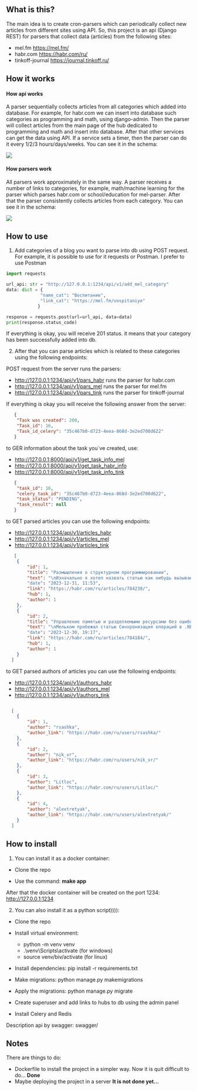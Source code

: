 ## What is this?

The main idea is to create cron-parsers which can periodically collect new articles
from different sites using API. So, this project is an api (Django REST) for parsers that collect data (articles) from the following sites:

+ mel.fm https://mel.fm/
+ habr.com https://habr.com/ru/
+ tinkoff-journal https://journal.tinkoff.ru/


## How it works


#### How api works

A parser sequentially collects articles from all categories which added into database.
For example, for habr.com we can insert into database such categories as programming and math, using django-admin.
Then the parser will collect articles from the main page of the hub dedicated to programming and math and insert into database. 
After that other services can get the data using API. If a service sets a timer, then the parser can do it every 1/2/3 hours/days/weeks. 
You can see it in the schema:

![](https://github.com/iriskin77/Habr_parser_api/blob/master/images/dj_pars.png)


#### How parsers work

All parsers work approximately in the same way. A parser receives a number of links to categories, for example,
math/machine learning for the parser which parses habr.com or school/education for mel-parser. After that the parser
consistently collects articles from each category. You can see it in the schema:

![](https://github.com/iriskin77/Habr_parser_api/blob/master/images/parser.png)

## How to use



1) Add categories of a blog you want to parse into db using POST request. For example, it is possible to use for it
requests or Postman. I prefer to use Postman

```python
import requests

url_api: str = "http://127.0.0.1:1234/api/v1/add_mel_category"
data: dict = {
             "name_cat": "Воспитание",
             "link_cat": "https://mel.fm/vospitaniye"
            }

response = requests.post(url=url_api, data=data)
print(response.status_code)

```
If everything is okay, you will receive 201 status. 
it means that your category has been successfully added into db.

2) After that you can parse articles which is related to these categories using the following
endpoints:

POST request from the server runs the parsers:

+ http://127.0.0.1:1234/api/v1/pars_habr runs the parser for habr.com
+ http://127.0.0.1:1234/api/v1/pars_mel runs the parser for mel.fm
+ http://127.0.0.1:1234/api/v1/pars_tink runs the parser for tinkoff-journal

If everything is okay you will receive the following answer from the server:
```json
   {
    "Task was created": 200,
    "Task_id": 16,
    "Task_id_celery": "35c467b0-d723-4eea-868d-3e2ed700d622"
   }
```

to GER information about the task you`ve created, use:

+ http://127.0.0.1:8000/api/v1/get_task_info_mel
+ http://127.0.0.1:8000/api/v1/get_task_habr_info
+ http://127.0.0.1:8000/api/v1/get_task_info_tink

```json
   {
    "task_id": 16,
    "celery_task_id": "35c467b0-d723-4eea-868d-3e2ed700d622",
    "task_status": "PENDING",
    "task_result": null
   }
```

to GET parsed articles you can use the following endpoints:

+ http://127.0.0.1:1234/api/v1/articles_habr
+ http://127.0.0.1:1234/api/v1/articles_mel
+ http://127.0.0.1:1234/api/v1/articles_tink

```json
   [
    {
        "id": 1,
        "title": "Размышления о структурном программировании",
        "text": "\nИзначально я хотел назвать статью как нибудь вызывающе, например, \"Как наука может превращаться в религию\..."
        "date": "2023-12-31, 11:53",
        "link": "https://habr.com/ru/articles/784238/",
        "hub": 1,
        "author": 1
    },
    {
        "id": 2,
        "title": "Управление памятью и разделяемыми ресурсами без ошибок",
        "text": "\nМельком пробежал статью Синхронизация операций в .NET на примерах / Хабр, после чего..."
        "date": "2023-12-30, 19:17",
        "link": "https://habr.com/ru/articles/784184/",
        "hub": 1,
        "author": 1
    }
  ]


```

to GET parsed authors of articles you can use the following endpoints:

+ http://127.0.0.1:1234/api/v1/authors_habr
+ http://127.0.0.1:1234/api/v1/authors_mel
+ http://127.0.0.1:1234/api/v1/authors_tink

```json

  [
    {
        "id": 1,
        "author": "rsashka",
        "author_link": "https://habr.com/ru/users/rsashka/"
    },
    {
        "id": 2,
        "author": "nik_vr",
        "author_link": "https://habr.com/ru/users/nik_vr/"
    },
    {
        "id": 3,
        "author": "Litloc",
        "author_link": "https://habr.com/ru/users/Litloc/"
    },
    {
        "id": 4,
        "author": "alextretyak",
        "author_link": "https://habr.com/ru/users/alextretyak/"
    }
  ]  

```

## How to install

1) You can install it as a docker container:

+ Clone the repo

+ Use the command: <strong>make app</strong>

After that the docker container will be created on the port 1234: http://127.0.0.1:1234

2) You can also install it as a python script)))):

+ Clone the repo

+ Install virtual environment:
  + python -m venv venv
  + .\venv\Scripts\activate (for windows)
  + source venv/biv/activate (for linux)

+ Install dependencies: pip install -r requirements.txt

+ Make migrations: python manage.py makemigrations

+ Apply the migrations: python manage.py migrate

+ Create superuser and add links to hubs to db using the admin panel

+ Install Celery and Redis

Description api by swagger: swagger/

## Notes 

There are things to do:

+ Dockerfile to install the project in a simpler way. Now it is quit difficult to do... <strong>Done</strong>
+ Maybe deploying the project in a server <strong>It is not done yet...</strong>
